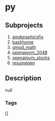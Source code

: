 # py

## Subprojects 
1. [amdgraphicsfix](https://github.com/shroysha/amdgraphicsfix)
1. [bashhome](https://github.com/shroysha/bashhome)
1. [gmod_math](https://github.com/shroysha/gmod_math)
1. [openaigym_2048](https://github.com/shroysha/openaigym_2048)
1. [openaigym_stocks](https://github.com/shroysha/openaigym_stocks)
1. [resumegen](https://github.com/shroysha/resumegen)

## Description
null

### Tags
[]
